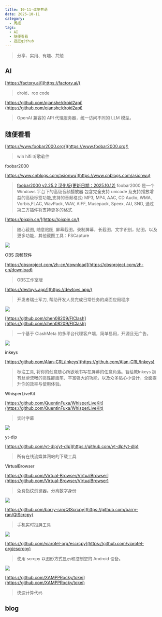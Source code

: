 ```yaml
---
title: 10-11-谁堪共语
date: 2025-10-11
category:
  - 周报
tags:
  - AI
  - 随便看看
  - 逛逛github
---
```


> 分享、实用、有趣、共勉


## AI

[https://factory.ai/](https://factory.ai/)
>droid、roo code



[https://github.com/qianshe/droid2api](https://github.com/qianshe/droid2api)
>OpenAI 兼容的 API 代理服务器，统一访问不同的 LLM 模型。




## 随便看看


[https://www.foobar2000.org/](https://www.foobar2000.org/)
>win hifi 听歌软件

foobar2000

[https://www.cnblogs.com/asionwu](https://www.cnblogs.com/asionwu)
>[foobar2000 v2.25.2 汉化版(更新日期：2025.10.12)](https://www.cnblogs.com/asionwu/p/19133632 "发布于 2025-10-10 18:15")
>foobar2000 是一个 Windows 平台下的高级音频播放器.包含完全支持 unicode 及支持播放增益的高级标签功能,支持的音频格式: MP3, MP4, AAC, CD Audio, WMA, Vorbis,FLAC, WavPack, WAV, AIFF, Musepack, Speex, AU, SND, 通过第三方插件将支持更多的格式.





[https://pixpin.cn/](https://pixpin.cn/)
>随心截图, 随意贴图, 屏幕截图，录制屏幕，长截图，文字识别，贴图，以及更多功能，其他截图工具：FSCapture

![](https://pixpinwebsite.cdn.dfyun.com.cn/images/feature/record.jpg)


OBS 录频软件

[https://obsproject.com/zh-cn/download](https://obsproject.com/zh-cn/download)
>OBS工作室版


[https://devtoys.app/](https://devtoys.app/)
>开发者瑞士军刀,  帮助开发人员完成日常任务的桌面应用程序

![](https://devtoys.app/images/hero-screenshot.png)




[https://github.com/chen08209/FlClash](https://github.com/chen08209/FlClash)
>一个基于 ClashMeta 的多平台代理客户端，简单易用，开源且无广告。

![](https://github.com/chen08209/FlClash/raw/main/snapshots/desktop.gif)



inkeys

[https://github.com/Alan-CRL/Inkeys](https://github.com/Alan-CRL/Inkeys)
>标注工具, 将你的创意随心所欲地书写在屏幕的任意角落。智绘教Inkeys 拥有丝滑流畅的高性能画笔、丰富强大的功能，以及众多贴心小设计，全面提升你的效率与使用体验。


WhisperLiveKit

[https://github.com/QuentinFuxa/WhisperLiveKit](https://github.com/QuentinFuxa/WhisperLiveKit)
>实时字幕

![](https://raw.githubusercontent.com/QuentinFuxa/WhisperLiveKit/refs/heads/main/demo.png)

yt-dlp

[https://github.com/yt-dlp/yt-dlp](https://github.com/yt-dlp/yt-dlp)
>所有在线流媒体网站的下载工具



VirtualBrowser

[https://github.com/Virtual-Browser/VirtualBrowser](https://github.com/Virtual-Browser/VirtualBrowser)

>免费指纹浏览器，分离数字身份

![](https://github.com/Virtual-Browser/VirtualBrowser/raw/main/assets/launch.png)


[https://github.com/barry-ran/QtScrcpy](https://github.com/barry-ran/QtScrcpy)
>手机实时投屏工具

![](https://github.com/barry-ran/QtScrcpy/raw/dev/screenshot/win-en.png)


[https://github.com/viarotel-org/escrcpy](https://github.com/viarotel-org/escrcpy)
>使用 scrcpy 以图形方式显示和控制您的 Android 设备。

![](https://github.com/viarotel-org/escrcpy/raw/main/screenshots/zh-CN/overview.jpg)



[https://github.com/XAMPPRocky/tokei](https://github.com/XAMPPRocky/tokei)
>快速计算代码


## blog


